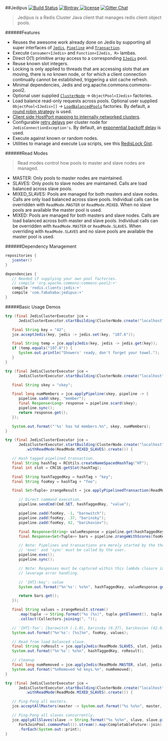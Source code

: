 ##Jedipus [![Build Status](https://img.shields.io/travis/jamespedwards42/jedipus.svg?branch=master)](https://travis-ci.org/jamespedwards42/jedipus) [![Bintray](https://api.bintray.com/packages/jamespedwards42/libs/jedipus/images/download.svg) ](https://bintray.com/jamespedwards42/libs/jedipus/_latestVersion) [![license](https://img.shields.io/badge/license-Apache%202-blue.svg)](https://raw.githubusercontent.com/jamespedwards42/jedipus/master/LICENSE) [![Gitter Chat](https://badges.gitter.im/jamespedwards42/jedipus.svg)](https://gitter.im/jamespedwards42/jedipus?utm_source=badge&utm_medium=badge&utm_campaign=pr-badge&utm_content=badge)

>Jedipus is a Redis Cluster Java client that manages redis client object pools.

######Features
* Reuses the awesome work already done on Jedis by supporting all super interfaces of [`Jedis`](https://github.com/xetorthio/jedis/blob/master/src/main/java/redis/clients/jedis/Jedis.java), [`Pipeline`](https://github.com/xetorthio/jedis/blob/master/src/main/java/redis/clients/jedis/Pipeline.java) and [`Transaction`](https://github.com/xetorthio/jedis/blob/master/src/main/java/redis/clients/jedis/Transaction.java).
* Execute `Consumer<IJedis>` and `Function<IJedis, R>` lambas.
* Direct O(1) primitive array access to a corresponding [`IJedis`](src/main/java/com/fabahaba/jedipus/IJedis.java) pool.
* Reuse known slot integers.
* Locking is only applied to threads that are accessing slots that are moving, there is no known node, or for which a client connection continually cannot be established, triggering a slot cache refresh.
* Minimal dependencies, Jedis and org.apache.commons:commons-pool2.
* Optional user supplied [`ClusterNode`](src/main/java/com/fabahaba/jedipus/cluster/ClusterNode.java) -> `ObjectPool<IJedis>` factories.
* Load balance read-only requests across pools.  Optional user supplied `ObjectPool<IJedis>[]` -> [`LoadBalancedPools`](src/main/java/com/fabahaba/jedipus/concurrent/LoadBalancedPools.java) factories.  By default, a [round robin strategy](src/main/java/com/fabahaba/jedipus/cluster/RoundRobinPools.java) is used.
* [Client side HostPort mapping to internally networked clusters](https://gist.github.com/jamespedwards42/5037cf03768280ab1d81a88e7929c608).
* Configurable [retry delays](src/main/java/com/fabahaba/jedipus/concurrent/ElementRetryDelay.java) per cluster node for `JedisConnectionException's`.  By default, an [exponential backoff delay](src/main/java/com/fabahaba/jedipus/concurrent/SemaphoredRetryDelay.java) is used.
* Execute against known or random nodes.
* Utilities to manage and execute Lua scripts, see this [RedisLock Gist](https://gist.github.com/jamespedwards42/46bc6fcd6e2c81315d2d63a4e80b527f).

######Read Modes
>Read modes control how pools to master and slave nodes are managed.

* MASTER: Only pools to master nodes are maintained.  
* SLAVES: Only pools to slave nodes are maintained. Calls are load balanced across slave pools.
* MIXED_SLAVES: Pools are managed for both masters and slave nodes.  Calls are only load balanced across slave pools. Individual calls can be overridden with `ReadMode.MASTER` or `ReadMode.MIXED`.  When no slave pools are available the master pool is used.
* MIXED: Pools are managed for both masters and slave nodes.  Calls are load balanced across both master and slave pools. Individual calls can be overridden with `ReadMode.MASTER` or `ReadMode.SLAVES`.  When overriding with `ReadMode.SLAVES` and no slave pools are available the master pool is used.

######Dependency Management
```groovy
repositories {
   jcenter()
}

dependencies {
   // Needed if supplying your own pool factories.
   // compile 'org.apache.commons:commons-pool2:+'
   compile 'redis.clients:jedis:+'
   compile 'com.fabahaba:jedipus:+'
}
```

#####Basic Usage Demos
```java
try (final JedisClusterExecutor jce =
      JedisClusterExecutor.startBuilding(ClusterNode.create("localhost", 7000)).create()) {

   final String key = "42";
   jce.acceptJedis(key, jedis -> jedis.set(key, "107.6"));

   final String temp = jce.applyJedis(key, jedis -> jedis.get(key));
   if (temp.equals("107.6")) {
      System.out.println("Showers' ready, don't forget your towel.");
   }
}
```

```java
try (final JedisClusterExecutor jce =
      JedisClusterExecutor.startBuilding(ClusterNode.create("localhost", 7000)).create()) {

   final String skey = "skey";

   final long numMembers = jce.applyPipeline(skey, pipeline -> {
      pipeline.sadd(skey, "member");
      final Response<Long> response = pipeline.scard(skey);
      pipeline.sync();
      return response.get();
   });

   System.out.format("'%s' has %d members.%n", skey, numMembers);
}
```

```java
try (final JedisClusterExecutor jce =
      JedisClusterExecutor.startBuilding(ClusterNode.create("localhost", 7000))
         .withReadMode(ReadMode.MIXED_SLAVES).create()) {

   // Hash tagged pipelined transaction.
   final String hashTag = RCUtils.createNameSpacedHashTag("HT");
   final int slot = CRC16.getSlot(hashTag);

   final String hashTaggedKey = hashTag + "key";
   final String fooKey = hashTag + "foo";

   final Set<Tuple> zrangeResult = jce.applyPipelinedTransaction(ReadMode.MASTER, slot, pipeline -> {

      // Direct command execution.
      pipeline.sendCmd(Cmd.SET, hashTaggedKey, "value");

      pipeline.zadd(fooKey, -1, "barowitch");
      pipeline.zadd(fooKey, .37, "barinsky");
      pipeline.zadd(fooKey, 42, "barikoviev");

      final Response<String> valueResponse = pipeline.get(hashTaggedKey);
      final Response<Set<Tuple>> bars = pipeline.zrangeWithScores(fooKey, 0, -1);

      // Note: Pipelines and transactions are merely started by the the library.
      // 'exec' and 'sync' must be called by the user.
      pipeline.exec();
      pipeline.sync();

      // Note: Responses must be captured within this lambda closure in order to properly
      // leverage error handling.

      // '{HT}:key': value
      System.out.format("%n'%s': %s%n", hashTaggedKey, valueResponse.get());

      return bars.get();
   });

   final String values = zrangeResult.stream()
      .map(tuple -> String.format("%s (%s)", tuple.getElement(), tuple.getScore()))
      .collect(Collectors.joining(", "));

   // '{HT}:foo': [barowitch (-1.0), barinsky (0.37), barikoviev (42.0)]
   System.out.format("%n'%s': [%s]%n", fooKey, values);

   // Read from load balanced slave.
   final String roResult = jce.applyJedis(ReadMode.SLAVES, slot, jedis -> jedis.get(hashTaggedKey));
   System.out.format("%n'%s': %s%n", hashTaggedKey, roResult);

   // cleanup
   final long numRemoved = jce.applyJedis(ReadMode.MASTER, slot, jedis -> jedis.del(hashTaggedKey, fooKey));
   System.out.format("%nRemoved %d keys.%n", numRemoved);
}
```

```java
try (final JedisClusterExecutor jce =
      JedisClusterExecutor.startBuilding(ClusterNode.create("localhost", 7000))
         .withReadMode(ReadMode.MIXED_SLAVES).create()) {

   // Ping-Pong all masters.
   jce.acceptAllMasters(master -> System.out.format("%s %s%n", master, master.ping()));

   // Ping-Pong all slaves concurrently.
   jce.applyAllSlaves(slave -> String.format("%s %s%n", slave, slave.ping()), 1,
      ForkJoinPool.commonPool()).stream().map(CompletableFuture::join)
      .forEach(System.out::print);
}
```
